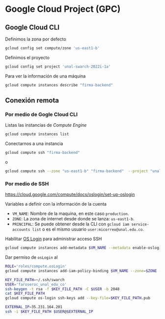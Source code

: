 # Google Cloud Project (GPC)
## Google Cloud CLI
Definimos la zona por defecto
```bash
gcloud config set compute/zone 'us-east1-b'
```

Definimos el proyecto
```bash
gcloud config set project 'unal-swarch-2022i-1a'
```

Para ver la información de una máquina
```bash
gcloud compute instances describe "firma-backend"
```
## Conexión remota
### Por medio de Gogle Cloud CLI
Listas las instancias de *Compute Engine*
```bash
gcloud compute instances list
```
Conectarnos a una instancia
```bash
gcloud compute ssh "firma-backend"
```
o
```bash
gcloud compute ssh --zone "us-east1-b" "firma-backend"  --project "unal-swarch-2022i-1a"
```
### Por medio de SSH
https://cloud.google.com/compute/docs/oslogin/set-up-oslogin

Variables a definir con la información de la cuenta 
* `VM_NAME`: Nombre de la maquina, en este caso `production`.
* `ZONE`: La zona de internet desde donde se lanza: `us-east1-b`.
* `PRINCIPAL`: Se puede obtener desde la CLI con `gcloud iam service-accounts list` o es el mismo usuario `user:micorreo@unal.edu.co`.

Habilitar [OS Login](https://cloud.google.com/compute/docs/oslogin) para administrar acceso SSH
```bash
gcloud compute instances add-metadata $VM_NAME --metadata enable-oslogin=TRUE --zone=$ZONE
```

Dar permiso de `osLogin` al 
```bash
ROLE='roles/compute.osLogin'
gcloud compute instances add-iam-policy-binding $VM_NAME --zone=$ZONE --member=$PRINCIPAL --role=$ROLE
```

```bash
KEY_FILE_PATH=~/.ssh/swarch
USER='faroseroc_unal_edu_co'
ssh-keygen -t rsa -f $KEY_FILE_PATH -C $USER -b 2048
cat $KEY_FILE_PATH 
gcloud compute os-login ssh-keys add --key-file=$KEY_FILE_PATH.pub
```

```bash
EXTERNAL_IP=35.231.164.201
ssh -i $KEY_FILE_PATH $USER@$EXTERNAL_IP
```